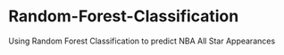 # Random-Forest-Classification
Using Random Forest Classification to predict NBA All Star Appearances
